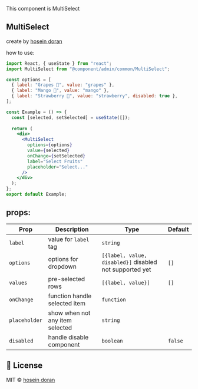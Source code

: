 This component is MultiSelect

## MultiSelect

create by [hosein doran](https://github.com/hoseindoran)

how to use:

```jsx
import React, { useState } from "react";
import MultiSelect from "@component/admin/common/MultiSelect";

const options = [
  { label: "Grapes 🍇", value: "grapes" },
  { label: "Mango 🥭", value: "mango" },
  { label: "Strawberry 🍓", value: "strawberry", disabled: true },
];

const Example = () => {
  const [selected, setSelected] = useState([]);
  
  return (
    <div>
      <MultiSelect
        options={options}
        value={selected}
        onChange={setSelected}
        label="Select Fruits"
        placeholder="Select..."
      />
    </div>
  );
};
export default Example;
```

## props:

| Prop          | Description                     | Type                                                    | Default |
|---------------|---------------------------------|---------------------------------------------------------|---------|
| `label`       | value for `label` tag           | `string`                                                |         |
| `options`     | options for dropdown            | `[{label, value, disabled}]` disabled not supported yet | `[]`    |
| `values`      | pre-selected rows               | `[{label, value}]`                                      | `[]`    |
| `onChange`    | function handle selected item   | `function`                                              |         |
| `placeholder` | show when not any item selected | `string`                                                |         |
| `disabled`    | handle disable component        | `boolean`                                               | `false` |


## 📜 License

MIT &copy; [hosein doran](https://github.com/hoseindoran)
